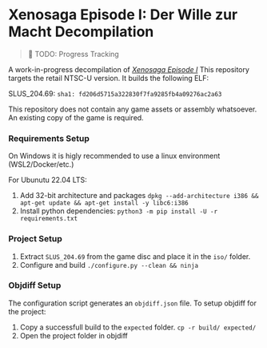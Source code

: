 # Xenosaga Episode I: Der Wille zur Macht Decompilation

> :construction: TODO: Progress Tracking

A work-in-progress decompilation of [*Xenosaga Episode I*](https://en.wikipedia.org/wiki/Xenosaga_Episode_I)
This repository targets the retail NTSC-U version. It builds the following ELF:

SLUS_204.69: `sha1: fd206d5715a322830f7fa9285fb4a09276ac2a63`

This repository does not contain any game assets or assembly whatsoever. An existing copy of the game is required.

### Requirements Setup

On Windows it is higly recommended to use a linux environment (WSL2/Docker/etc.)

For Ubunutu 22.04 LTS:

1. Add 32-bit architecture and packages `dpkg --add-architecture i386 && apt-get update && apt-get install -y libc6:i386`
1. Install python dependencies: `python3 -m pip install -U -r requirements.txt`

### Project Setup

1. Extract `SLUS_204.69` from the game disc and place it in the `iso/` folder.
1. Configure and build `./configure.py --clean && ninja`

### Objdiff Setup

The configuration script generates an `objdiff.json` file. To setup objdiff for the project:

1. Copy a successfull build to the `expected` folder. `cp -r build/ expected/`
1. Open the project folder in objdiff

